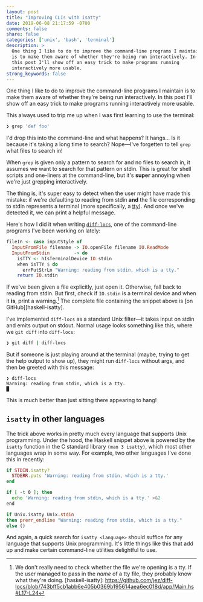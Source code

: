 ```yaml
---
layout: post
title: "Improving CLIs with isatty"
date: 2019-06-08 21:17:59 -0700
comments: false
share: false
categories: ['unix', 'bash', 'terminal']
description: >
  One thing I like to do to improve the command-line programs I maintain
  is to make them aware of whether they're being run interactively. In
  this post I'll show off an easy trick to make programs running
  interactively more usable.
strong_keywords: false
---
```


One thing I like to do to improve the command-line programs I maintain
is to make them aware of whether they're being run interactively. In
this post I'll show off an easy trick to make programs running
interactively more usable.

<!-- more -->

This always used to trip me up when I was first learning to use the
terminal:

```bash
❯ grep 'def foo'
```

I'd drop this into the command-line and what happens? It hangs... Is it
because it's taking a long time to search? Nope—I've forgetten to tell
`grep` what files to search in!

When `grep` is given only a pattern to search for and no files to search
in, it assumes we want to search for that pattern on stdin. This is
great for shell scripts and one-liners at the command-line, but it's
**super** annoying when we're just grepping interactively.

The thing is, it's super easy to detect when the user might have made
this mistake: if we're defaulting to reading from stdin **and** the file
corresponding to stdin represents a terminal (more specifically, a
[tty]). And once we've detected it, we can print a helpful message.

[tty]: https://unix.stackexchange.com/questions/4126/

Here's how I did it when writing [`diff-locs`], one of the command-line
programs I've been working on lately:

[`diff-locs`]: https://github.com/jez/diff-locs

```haskell Check if stdin is a tty in Haskell
fileIn <- case inputStyle of
  InputFromFile filename -> IO.openFile filename IO.ReadMode
  InputFromStdin         -> do
    isTTY <- hIsTerminalDevice IO.stdin
    when isTTY $ do
      errPutStrLn "Warning: reading from stdin, which is a tty."
    return IO.stdin
```

If we've been given a file explicitly, just open it. Otherwise, fall
back to reading from stdin. But first, check if `IO.stdin` is a terminal
device and when it **is**, print a warning.[^tty-file] The complete file
containing the snippet above is [on GitHub][haskell-isatty].

[^tty-file]: We don't really need to check whether the file we're opening is a tty. If the user managed to pass in the *name* of a tty file, they probably know what they're doing.
[haskell-isatty]: https://github.com/jez/diff-locs/blob/743bff5cb1abb6e405b0369b195614aea6ec018d/app/Main.hs#L17-L24

I've implemented `diff-locs` as a standard Unix filter—it takes input on
stdin and emits output on stdout. Normal usage looks something like
this, where we `git diff` into `diff-locs`:

```bash
❯ git diff | diff-locs
```

But if someone is just playing around at the terminal (maybe, trying to
get the help output to show up), they might run `diff-locs` without
args, and then be greeted with this message:

```
❯ diff-locs
Warning: reading from stdin, which is a tty.
█
```

This is much better than just sitting there appearing to hang!


## `isatty` in other languages

The trick above works in pretty much every language that supports Unix
programming. Under the hood, the Haskell snippet above is powered by the
`isatty` function in the C standard library `(man 3 isatty)`, which most
other languages wrap in some way. For example, two other languages I've
done this in recently:

```ruby Ruby
if STDIN.isatty?
  STDERR.puts 'Warning: reading from stdin, which is a tty.'
end
```

```bash Bash
if [ -t 0 ]; then
  echo 'Warning: reading from stdin, which is a tty.' >&2
end
```

```ocaml OCaml
if Unix.isatty Unix.stdin
then prerr_endline "Warning: reading from stdin, which is a tty."
else ()
```

And again, a quick search for `isatty <language>` should suffice for any
language that supports Unix programming. It's little things like this
that add up and make certain command-line utilities delightful to use.
